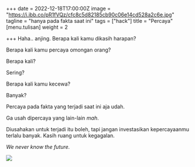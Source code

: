 +++
date = 2022-12-18T17:00:00Z
image = "https://i.ibb.co/pR1fVQz/cfc8c5d82185cb90c06e14cd528a2c6e.jpg"
tagline = "hanya pada fakta saat ini"
tags = ["hack"]
title = "Percaya"
[menu.tulisan]
weight = 2

+++
Haha.. anjing. Berapa kali kamu dikasih harapan?

Berapa kali kamu percaya omongan orang?

Berapa kali?

Sering?

Berapa kali kamu kecewa?

Banyak?

Percaya pada fakta yang terjadi saat ini aja udah.

Ga usah dipercaya yang lain-lain _mah_.

Diusahakan untuk terjadi itu boleh, tapi jangan investasikan kepercayaanmu terlalu banyak. Kasih ruang untuk kegagalan.

_We never know the future._

![](https://i.ibb.co/pR1fVQz/cfc8c5d82185cb90c06e14cd528a2c6e.jpg)